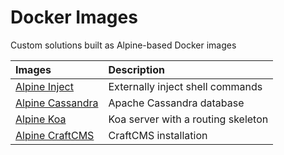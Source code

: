 # Docker Images

Custom solutions built as Alpine-based Docker images

<table>
  <thead>
    <tr>
      <th align="left">Images</th>
      <th align="left">Description</th>
    </tr>
  </thead>
  <tbody>
    <tr>
      <td valign="top">
        <a
          href="https://github.com/chiefmikey/docker-images/tree/main/alpine-inject"
          target="_blank"
          >Alpine Inject</a
        >
      </td>
      <td valign="top">Externally inject shell commands</td>
    </tr>
    <tr>
      <td valign="top">
        <a
          href="https://github.com/chiefmikey/docker-images/tree/main/alpine-cassandra"
          target="_blank"
          >Alpine Cassandra</a
        >
      </td>
      <td valign="top">Apache Cassandra database</td>
    </tr>
    <tr>
      <td valign="top">
        <a
          href="https://github.com/chiefmikey/docker-images/tree/main/alpine-koa"
          target="_blank"
          >Alpine Koa</a
        >
      </td>
      <td valign="top">Koa server with a routing skeleton</td>
    </tr>
    <tr>
      <td valign="top">
        <a
          href="https://github.com/chiefmikey/docker-images/tree/main/alpine-craftcms"
          target="_blank"
          >Alpine CraftCMS</a
        >
      </td>
      <td valign="top">CraftCMS installation</td>
    </tr>
  </tbody>
</table>
